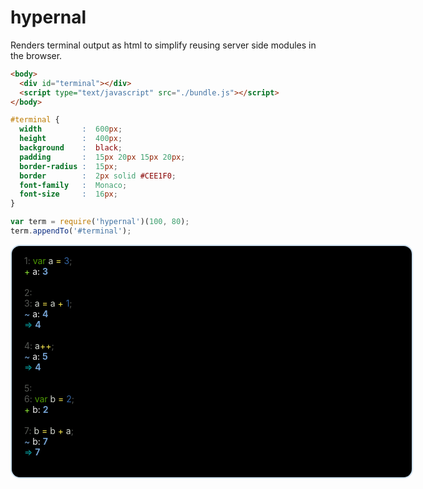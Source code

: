 # hypernal

Renders terminal output as html to simplify reusing server side modules in the browser.

```html
<body>
  <div id="terminal"></div>
  <script type="text/javascript" src="./bundle.js"></script>
</body>
```

```css
#terminal {
  width         :  600px;
  height        :  400px;
  background    :  black;
  padding       :  15px 20px 15px 20px;
  border-radius :  15px;
  border        :  2px solid #CEE1F0;
  font-family   :  Monaco;
  font-size     :  16px;
}
```

```js
var term = require('hypernal')(100, 80);
term.appendTo('#terminal');
```

<div id="terminal" style="width: 600px; heigh: 400px; padding: 15px 20px 15px 20px; border-radius: 15px; border: 2px solid #CEE1F0; background: black;">
  <div class="terminal" style="background-color: rgb(0, 0, 0); color: rgb(240, 240, 240); position: relative;"><div><span style="color:#555753;">1: </span><span style="color:#4e9a06;">var</span> <span style="color:#d3d7cf;">a</span> <span style="color:#fce94f;">=</span> <span style="color:#3465a4;">3</span><span style="color:#555753;">;</span>                                                                                       </div><div><span style="color:#8ae234;">+</span>  a: <span style="font-weight:bold;color:#729fcf;">3</span>                                                                                             </div><div>&nbsp;                                                                                              </div><div><span style="color:#555753;">2: </span>                                                                                                 </div><div><span style="color:#555753;">3: </span><span style="color:#d3d7cf;">a</span> <span style="color:#fce94f;">=</span> <span style="color:#d3d7cf;">a</span> <span style="color:#fce94f;">+</span> <span style="color:#3465a4;">1</span><span style="color:#555753;">;</span>                                                                                       </div><div><span style="color:#729fcf;">~</span>  a: <span style="font-weight:bold;color:#729fcf;">4</span>                                                                                             </div><div><span style="color:#06989a;">=&gt;</span> <span style="font-weight:bold;color:#729fcf;">4</span>                                                                                                </div><div>&nbsp;                                                                                              </div><div><span style="color:#555753;">4: </span><span style="color:#d3d7cf;">a</span><span style="color:#fce94f;">++</span><span style="color:#555753;">;</span>                                                                                             </div><div><span style="color:#729fcf;">~</span>  a: <span style="font-weight:bold;color:#729fcf;">5</span>                                                                                             </div><div><span style="color:#06989a;">=&gt;</span> <span style="font-weight:bold;color:#729fcf;">4</span>                                                                                                </div><div>&nbsp;                                                                                              </div><div><span style="color:#555753;">5: </span>                                                                                                 </div><div><span style="color:#555753;">6: </span><span style="color:#4e9a06;">var</span> <span style="color:#d3d7cf;">b</span> <span style="color:#fce94f;">=</span> <span style="color:#3465a4;">2</span><span style="color:#555753;">;</span>                                                                                       </div><div><span style="color:#8ae234;">+</span>  b: <span style="font-weight:bold;color:#729fcf;">2</span>                                                                                             </div><div>&nbsp;                                                                                              </div><div><span style="color:#555753;">7: </span><span style="color:#d3d7cf;">b</span> <span style="color:#fce94f;">=</span> <span style="color:#d3d7cf;">b</span> <span style="color:#fce94f;">+</span> <span style="color:#d3d7cf;">a</span><span style="color:#555753;">;</span>                                                                                       </div><div><span style="color:#729fcf;">~</span>  b: <span style="font-weight:bold;color:#729fcf;">7</span>                                                                                             </div><div><span style="color:#06989a;">=&gt;</span> <span style="font-weight:bold;color:#729fcf;">7</span>                                                                                                </div><div>&nbsp;                                                                                              </div><div><span class="reverse-video"> </span>                                                                                                   </div><div>                                                                                                    </div><div>                                                                                                    </div><div>                                                                                                    </div><div>                                                                                                    </div><div>                                                                                                    </div><div>                                                                                                    </div><div>                                                                                                    </div><div>                                                                                                    </div><div>                                                                                                    </div><div>                                                                                                    </div><div>                                                                                                    </div><div>                                                                                                    </div><div>                                                                                                    </div><div>                                                                                                    </div><div>                                                                                                    </div><div>                                                                                                    </div><div>                                                                                                    </div><div>                                                                                                    </div><div>                                                                                                    </div><div>                                                                                                    </div><div>                                                                                                    </div><div>                                                                                                    </div><div>                                                                                                    </div><div>                                                                                                    </div><div>                                                                                                    </div><div>                                                                                                    </div><div>                                                                                                    </div><div>                                                                                                    </div><div>                                                                                                    </div><div>                                                                                                    </div><div>                                                                                                    </div><div>                                                                                                    </div><div>                                                                                                    </div><div>                                                                                                    </div><div>                                                                                                    </div><div>                                                                                                    </div><div>                                                                                                    </div><div>                                                                                                    </div><div>                                                                                                    </div><div>                                                                                                    </div><div>                                                                                                    </div><div>                                                                                                    </div><div>                                                                                                    </div><div>                                                                                                    </div><div>                                                                                                    </div><div>                                                                                                    </div><div>                                                                                                    </div><div>                                                                                                    </div><div>                                                                                                    </div><div>                                                                                                    </div><div>                                                                                                    </div><div>                                                                                                    </div><div>                                                                                                    </div><div>                                                                                                    </div><div>                                                                                                    </div><div>                                                                                                    </div><div>                                                                                                    </div><div>                                                                                                    </div><div>                                                                                                    </div><div>                                                                                                    </div><div>                                                                                                    </div><div>                                                                                                    </div><div>                                                                                                    </div><div>                                                                                                    </div><div>                                                                                                    </div><div>                                                                                                    </div><div>                                                                                                    </div><div>                                                                                                    </div><div>                                                                                                    </div><div>                                                                                                    </div><div>                                                                                                    </div><div>                                                                                                    </div><div>                                                                                                    </div><div>                                                                                                    </div><div>                                                                                                    </div><div>                                                                                                    </div><div>                                                                                                    </div><div>                                                                                                    </div><div>                                                                                                    </div><div>                                                                                                    </div><div>                                                                                                    </div><div>                                                                                                    </div><div>                                                                                                    </div><div>                                                                                                    </div><div>                                                                                                    </div><div>                                                                                                    </div><div>                                                                                                    </div><div>                                                                                                    </div><div>                                                                                                    </div><div>                                                                                                    </div><div>                                                                                                    </div><div>                                                                                                    </div><div>                                                                                                    </div><div>                                                                                                    </div><div>                                                                                                    </div><div>                                                                                                    </div><div>                                                                                                    </div><div>                                                                                                    </div><div>                                                                                                    </div><div>                                                                                                    </div><div>                                                                                                    </div><div>                                                                                                    </div><div>                                                                                                    </div><div>                                                                                                    </div><div>                                                                                                    </div><div>                                                                                                    </div><div>                                                                                                    </div><div>                                                                                                    </div><div>                                                                                                    </div><div>                                                                                                    </div><div>                                                                                                    </div><div>                                                                                                    </div><div>                                                                                                    </div><div>                                                                                                    </div><div>                                                                                                    </div><div>                                                                                                    </div><div>                                                                                                    </div><div>                                                                                                    </div><div>                                                                                                    </div><div>                                                                                                    </div><div>                                                                                                    </div><div>                                                                                                    </div><div>                                                                                                    </div><div>                                                                                                    </div><div>                                                                                                    </div><div>                                                                                                    </div><div>                                                                                                    </div><div>                                                                                                    </div><div>                                                                                                    </div><div>                                                                                                    </div><div>                                                                                                    </div><div>                                                                                                    </div><div>                                                                                                    </div><div>                                                                                                    </div><div>                                                                                                    </div><div>                                                                                                    </div><div>                                                                                                    </div><div>                                                                                                    </div><div>                                                                                                    </div><div>                                                                                                    </div><div>                                                                                                    </div><div>                                                                                                    </div><div>                                                                                                    </div><div>                                                                                                    </div><div>                                                                                                    </div><div>                                                                                                    </div><div>                                                                                                    </div><div>                                                                                                    </div><div>                                                                                                    </div><div>                                                                                                    </div><div>                                                                                                    </div><div>                                                                                                    </div><div>                                                                                                    </div><div>                                                                                                    </div><div>                                                                                                    </div><div>                                                                                                    </div><div>                                                                                                    </div><div>                                                                                                    </div><div>                                                                                                    </div><div>                                                                                                    </div><div>                                                                                                    </div><div>                                                                                                    </div><div>                                                                                                    </div><div>                                                                                                    </div><div>                                                                                                    </div><div>                                                                                                    </div><div>                                                                                                    </div><div>                                                                                                    </div><div>                                                                                                    </div><div>                                                                                                    </div><div>                                                                                                    </div><div>                                                                                                    </div><div>                                                                                                    </div><div>                                                                                                    </div><div>                                                                                                    </div><div>                                                                                                    </div><div>                                                                                                    </div><div>                                                                                                    </div><div>                                                                                                    </div><div>                                                                                                    </div><div>                                                                                                    </div><div>                                                                                                    </div><div>                                                                                                    </div><div>                                                                                                    </div><div>                                                                                                    </div><div>                                                                                                    </div><div>                                                                                                    </div><div>                                                                                                    </div><div>                                                                                                    </div><div>                                                                                                    </div><div>                                                                                                    </div><div>                                                                                                    </div><div>                                                                                                    </div><div>                                                                                                    </div><div>                                                                                                    </div><div>                                                                                                    </div><div>                                                                                                    </div><div>                                                                                                    </div><div>                                                                                                    </div><div>                                                                                                    </div><div>                                                                                                    </div><div>                                                                                                    </div><div>                                                                                                    </div><div>                                                                                                    </div><div>                                                                                                    </div><div>                                                                                                    </div><div>                                                                                                    </div><div>                                                                                                    </div><div>                                                                                                    </div><div>                                                                                                    </div><div>                                                                                                    </div><div>                                                                                                    </div><div>                                                                                                    </div><div>                                                                                                    </div><div>                                                                                                    </div><div>                                                                                                    </div><div>                                                                                                    </div><div>                                                                                                    </div><div>                                                                                                    </div><div>                                                                                                    </div><div>                                                                                                    </div><div>                                                                                                    </div><div>                                                                                                    </div><div>                                                                                                    </div><div>                                                                                                    </div><div>                                                                                                    </div><div>                                                                                                    </div><div>                                                                                                    </div><div>                                                                                                    </div><div>                                                                                                    </div><div>                                                                                                    </div><div>                                                                                                    </div><div>                                                                                                    </div><div>                                                                                                    </div><div>                                                                                                    </div><div>                                                                                                    </div><div>                                                                                                    </div><div>                                                                                                    </div><div>                                                                                                    </div><div>                                                                                                    </div><div>                                                                                                    </div><div>                                                                                                    </div><div>                                                                                                    </div><div>                                                                                                    </div><div>                                                                                                    </div><div>                                                                                                    </div><div>                                                                                                    </div><div>                                                                                                    </div><div>                                                                                                    </div><div>                                                                                                    </div><div>                                                                                                    </div><div>                                                                                                    </div><div>                                                                                                    </div><div>                                                                                                    </div><div>                                                                                                    </div><div>                                                                                                    </div><div>                                                                                                    </div><div>                                                                                                    </div><div>                                                                                                    </div><div>                                                                                                    </div><div>                                                                                                    </div><div>                                                                                                    </div><div>                                                                                                    </div><div>                                                                                                    </div><div>                                                                                                    </div><div>                                                                                                    </div><div>                                                                                                    </div><div>                                                                                                    </div><div>                                                                                                    </div><div>                                                                                                    </div><div>                                                                                                    </div><div>                                                                                                    </div><div>                                                                                                    </div><div>                                                                                                    </div><div>                                                                                                    </div><div>                                                                                                    </div><div>                                                                                                    </div><div>                                                                                                    </div><div>                                                                                                    </div><div>                                                                                                    </div><div>                                                                                                    </div><div>                                                                                                    </div><div>                                                                                                    </div><div>                                                                                                    </div><div>                                                                                                    </div><div>                                                                                                    </div><div>                                                                                                    </div><div>                                                                                                    </div><div>                                                                                                    </div><div>                                                                                                    </div><div>                                                                                                    </div><div>                                                                                                    </div><div>                                                                                                    </div><div>                                                                                                    </div><div>                                                                                                    </div><div>                                                                                                    </div><div>                                                                                                    </div><div>                                                                                                    </div><div>                                                                                                    </div><div>                                                                                                    </div><div>                                                                                                    </div><div>                                                                                                    </div><div>                                                                                                    </div><div>                                                                                                    </div><div>                                                                                                    </div><div>                                                                                                    </div><div>                                                                                                    </div><div>                                                                                                    </div><div>                                                                                                    </div><div>                                                                                                    </div><div>                                                                                                    </div><div>                                                                                                    </div><div>                                                                                                    </div><div>                                                                                                    </div><div>                                                                                                    </div><div>                                                                                                    </div><div>                                                                                                    </div><div>                                                                                                    </div><div>                                                                                                    </div><div>                                                                                                    </div><div>                                                                                                    </div><div>                                                                                                    </div><div>                                                                                                    </div><div>                                                                                                    </div><div>                                                                                                    </div><div>                                                                                                    </div><div>                                                                                                    </div><div>                                                                                                    </div><div>                                                                                                    </div><div>                                                                                                    </div><div>                                                                                                    </div><div>                                                                                                    </div><div>                                                                                                    </div><div>                                                                                                    </div><div>                                                                                                    </div><div>                                                                                                    </div><div>                                                                                                    </div><div>                                                                                                    </div><div>                                                                                                    </div><div>                                                                                                    </div><div>                                                                                                    </div><div>                                                                                                    </div><div>                                                                                                    </div><div>                                                                                                    </div><div>                                                                                                    </div><div>                                                                                                    </div><div>                                                                                                    </div><div>                                                                                                    </div><div>                                                                                                    </div><div>                                                                                                    </div><div>                                                                                                    </div><div>                                                                                                    </div><div>                                                                                                    </div><div>                                                                                                    </div><div>                                                                                                    </div><div>                                                                                                    </div><div>                                                                                                    </div><div>                                                                                                    </div><div>                                                                                                    </div><div>                                                                                                    </div><div>                                                                                                    </div><div>                                                                                                    </div><div>                                                                                                    </div><div>                                                                                                    </div><div>                                                                                                    </div><div>                                                                                                    </div><div>                                                                                                    </div><div>                                                                                                    </div><div>                                                                                                    </div><div>                                                                                                    </div><div>                                                                                                    </div><div>                                                                                                    </div><div>                                                                                                    </div><div>                                                                                                    </div><div>                                                                                                    </div><div>                                                                                                    </div><div>                                                                                                    </div><div>                                                                                                    </div><div>                                                                                                    </div><div>                                                                                                    </div><div>                                                                                                    </div><div>                                                                                                    </div><div>                                                                                                    </div><div>                                                                                                    </div><div>                                                                                                    </div><div>                                                                                                    </div><div>                                                                                                    </div><div>                                                                                                    </div><div>                                                                                                    </div><div>                                                                                                    </div><div>                                                                                                    </div><div>                                                                                                    </div><div>                                                                                                    </div><div>                                                                                                    </div><div>                                                                                                    </div><div>                                                                                                    </div><div>                                                                                                    </div><div>                                                                                                    </div><div>                                                                                                    </div><div>                                                                                                    </div><div>                                                                                                    </div><div>                                                                                                    </div><div>                                                                                                    </div><div>                                                                                                    </div><div>                                                                                                    </div><div>                                                                                                    </div><div>                                                                                                    </div><div>                                                                                                    </div><div>                                                                                                    </div><div>                                                                                                    </div><div>                                                                                                    </div><div>                                                                                                    </div><div>                                                                                                    </div><div>                                                                                                    </div><div>                                                                                                    </div><div>                                                                                                    </div><div>                                                                                                    </div><div>                                                                                                    </div><div>                                                                                                    </div><div>                                                                                                    </div><div>                                                                                                    </div><div>                                                                                                    </div><div>                                                                                                    </div><div>                                                                                                    </div><div>                                                                                                    </div><div>                                                                                                    </div><div>                                                                                                    </div><div>                                                                                                    </div><div>                                                                                                    </div><div>                                                                                                    </div><div>                                                                                                    </div><div>                                                                                                    </div><div>                                                                                                    </div><div>                                                                                                    </div><div>                                                                                                    </div><div>                                                                                                    </div><div>                                                                                                    </div><div>                                                                                                    </div><div>                                                                                                    </div><div>                                                                                                    </div><div>                                                                                                    </div><div>                                                                                                    </div><div>                                                                                                    </div><div>                                                                                                    </div><div>                                                                                                    </div><div>                                                                                                    </div><div>                                                                                                    </div><div>                                                                                                    </div><div>                                                                                                    </div><div>                                                                                                    </div><div>                                                                                                    </div><div>                                                                                                    </div><div>                                                                                                    </div><div>                                                                                                    </div><div>                                                                                                    </div><div>                                                                                                    </div><div>                                                                                                    </div><div>                                                                                                    </div><div>                                                                                                    </div><div>                                                                                                    </div><div>                                                                                                    </div><div>                                                                                                    </div><div>                                                                                                    </div><div>                                                                                                    </div><div>                                                                                                    </div><div>                                                                                                    </div><div>                                                                                                    </div><div>                                                                                                    </div><div>                                                                                                    </div><div>                                                                                                    </div><div>                                                                                                    </div><div>                                                                                                    </div><div>                                                                                                    </div><div>                                                                                                    </div><div>                                                                                                    </div><div>                                                                                                    </div><div>                                                                                                    </div><div>                                                                                                    </div><div>                                                                                                    </div><div>                                                                                                    </div><div>                                                                                                    </div><div>                                                                                                    </div><div>                                                                                                    </div><div>                                                                                                    </div><div>                                                                                                    </div><div>                                                                                                    </div><div>                                                                                                    </div><div>                                                                                                    </div><div>                                                                                                    </div><div>                                                                                                    </div><div>                                                                                                    </div><div>                                                                                                    </div><div>                                                                                                    </div><div>                                                                                                    </div><div>                                                                                                    </div><div>                                                                                                    </div><div>                                                                                                    </div><div>                                                                                                    </div><div>                                                                                                    </div><div>                                                                                                    </div><div>                                                                                                    </div><div>                                                                                                    </div><div>                                                                                                    </div><div>                                                                                                    </div><div>                                                                                                    </div><div>                                                                                                    </div><div>                                                                                                    </div><div>                                                                                                    </div><div>                                                                                                    </div><div>                                                                                                    </div><div>                                                                                                    </div><div>                                                                                                    </div><div>                                                                                                    </div><div>                                                                                                    </div><div>                                                                                                    </div><div>                                                                                                    </div><div>                                                                                                    </div><div>                                                                                                    </div><div>                                                                                                    </div><div>                                                                                                    </div><div>                                                                                                    </div><div>                                                                                                    </div><div>                                                                                                    </div><div>                                                                                                    </div><div>                                                                                                    </div><div>                                                                                                    </div><div>                                                                                                    </div><div>                                                                                                    </div><div>                                                                                                    </div><div>                                                                                                    </div><div>                                                                                                    </div><div>                                                                                                    </div><div>                                                                                                    </div><div>                                                                                                    </div><div>                                                                                                    </div><div>                                                                                                    </div><div>                                                                                                    </div><div>                                                                                                    </div><div>                                                                                                    </div><div>                                                                                                    </div><div>                                                                                                    </div><div>                                                                                                    </div><div>                                                                                                    </div><div>                                                                                                    </div><div>                                                                                                    </div><div>                                                                                                    </div><div>                                                                                                    </div><div>                                                                                                    </div><div>                                                                                                    </div><div>                                                                                                    </div><div>                                                                                                    </div><div>                                                                                                    </div><div>                                                                                                    </div><div>                                                                                                    </div><div>                                                                                                    </div><div>                                                                                                    </div><div>                                                                                                    </div><div>                                                                                                    </div><div>                                                                                                    </div><div>                                                                                                    </div><div>                                                                                                    </div><div>                                                                                                    </div><div>                                                                                                    </div><div>                                                                                                    </div><div>                                                                                                    </div><div>                                                                                                    </div><div>                                                                                                    </div><div>                                                                                                    </div><div>                                                                                                    </div><div>                                                                                                    </div><div>                                                                                                    </div><div>                                                                                                    </div><div>                                                                                                    </div><div>                                                                                                    </div><div>                                                                                                    </div><div>                                                                                                    </div><div>                                                                                                    </div><div>                                                                                                    </div><div>                                                                                                    </div><div>                                                                                                    </div><div>                                                                                                    </div><div>                                                                                                    </div><div>                                                                                                    </div><div>                                                                                                    </div><div>                                                                                                    </div><div>                                                                                                    </div><div>                                                                                                    </div><div>                                                                                                    </div><div>                                                                                                    </div><div>                                                                                                    </div><div>                                                                                                    </div><div>                                                                                                    </div><div>                                                                                                    </div><div>                                                                                                    </div><div>                                                                                                    </div><div>                                                                                                    </div><div>                                                                                                    </div><div>                                                                                                    </div><div>                                                                                                    </div><div>                                                                                                    </div><div>                                                                                                    </div><div>                                                                                                    </div><div>                                                                                                    </div><div>                                                                                                    </div><div>                                                                                                    </div><div>                                                                                                    </div><div>                                                                                                    </div><div>                                                                                                    </div><div>                                                                                                    </div><div>                                                                                                    </div><div>                                                                                                    </div><div>                                                                                                    </div><div>                                                                                                    </div><div>                                                                                                    </div><div>                                                                                                    </div><div>                                                                                                    </div><div>                                                                                                    </div><div>                                                                                                    </div><div>                                                                                                    </div><div>                                                                                                    </div><div>                                                                                                    </div><div>                                                                                                    </div><div>                                                                                                    </div><div>                                                                                                    </div><div>                                                                                                    </div><div>                                                                                                    </div><div>                                                                                                    </div><div>                                                                                                    </div><div>                                                                                                    </div><div>                                                                                                    </div><div>                                                                                                    </div><div>                                                                                                    </div><div>                                                                                                    </div><div>                                                                                                    </div><div>                                                                                                    </div><div>                                                                                                    </div><div>                                                                                                    </div><div>                                                                                                    </div><div>                                                                                                    </div><div>                                                                                                    </div><div>                                                                                                    </div><div>                                                                                                    </div><div>                                                                                                    </div><div>                                                                                                    </div><div>                                                                                                    </div><div>                                                                                                    </div><div>                                                                                                    </div><div>                                                                                                    </div><div>                                                                                                    </div><div>                                                                                                    </div><div>                                                                                                    </div><div>                                                                                                    </div><div>                                                                                                    </div><div>                                                                                                    </div><div>                                                                                                    </div><div>                                                                                                    </div><div>                                                                                                    </div><div>                                                                                                    </div><div>                                                                                                    </div><div>                                                                                                    </div><div>                                                                                                    </div><div>                                                                                                    </div><div>                                                                                                    </div><div>                                                                                                    </div><div>                                                                                                    </div><div>                                                                                                    </div><div>                                                                                                    </div><div>                                                                                                    </div><div>                                                                                                    </div><div>                                                                                                    </div><div>                                                                                                    </div><div>                                                                                                    </div><div>                                                                                                    </div><div>                                                                                                    </div><div>                                                                                                    </div><div>                                                                                                    </div><div>                                                                                                    </div><div>                                                                                                    </div><div>                                                                                                    </div><div>                                                                                                    </div><div>                                                                                                    </div><div>                                                                                                    </div><div>                                                                                                    </div><div>                                                                                                    </div><div>                                                                                                    </div><div>                                                                                                    </div><div>                                                                                                    </div><div>                                                                                                    </div><div>                                                                                                    </div><div>                                                                                                    </div><div>                                                                                                    </div><div>                                                                                                    </div><div>                                                                                                    </div><div>                                                                                                    </div><div>                                                                                                    </div><div>                                                                                                    </div><div>                                                                                                    </div><div>                                                                                                    </div><div>                                                                                                    </div><div>                                                                                                    </div><div>                                                                                                    </div><div>                                                                                                    </div><div>                                                                                                    </div><div>                                                                                                    </div><div>                                                                                                    </div><div>                                                                                                    </div><div>                                                                                                    </div><div>                                                                                                    </div><div>                                                                                                    </div><div>                                                                                                    </div><div>                                                                                                    </div><div>                                                                                                    </div><div>                                                                                                    </div><div>                                                                                                    </div><div>                                                                                                    </div><div>                                                                                                    </div><div>                                                                                                    </div><div>                                                                                                    </div><div>                                                                                                    </div><div>                                                                                                    </div><div>                                                                                                    </div><div>                                                                                                    </div><div>                                                                                                    </div><div>                                                                                                    </div><div>                                                                                                    </div><div>                                                                                                    </div><div>                                                                                                    </div><div>                                                                                                    </div><div>                                                                                                    </div><div>                                                                                                    </div><div>                                                                                                    </div><div>                                                                                                    </div><div>                                                                                                    </div><div>                                                                                                    </div><div>                                                                                                    </div><div>                                                                                                    </div><div>                                                                                                    </div><div>                                                                                                    </div><div>                                                                                                    </div><div>                                                                                                    </div><div>                                                                                                    </div><div>                                                                                                    </div><div>                                                                                                    </div><div>                                                                                                    </div><div>                                                                                                    </div><div>                                                                                                    </div><div>                                                                                                    </div><div>                                                                                                    </div><div>                                                                                                    </div><div>                                                                                                    </div><div>                                                                                                    </div><div>                                                                                                    </div><div>                                                                                                    </div><div>                                                                                                    </div><div>                                                                                                    </div><div>                                                                                                    </div><div>                                                                                                    </div><div>                                                                                                    </div><div>                                                                                                    </div><div>                                                                                                    </div><div>                                                                                                    </div><div>                                                                                                    </div><div>                                                                                                    </div><div>                                                                                                    </div><div>                                                                                                    </div><div>                                                                                                    </div><div>                                                                                                    </div><div>                                                                                                    </div><div>                                                                                                    </div><div>                                                                                                    </div><div>                                                                                                    </div><div>                                                                                                    </div><div>                                                                                                    </div><div>                                                                                                    </div><div>                                                                                                    </div><div>                                                                                                    </div><div>                                                                                                    </div><div>                                                                                                    </div><div>                                                                                                    </div><div>                                                                                                    </div><div>                                                                                                    </div><div>                                                                                                    </div><div>                                                                                                    </div><div>                                                                                                    </div><div>                                                                                                    </div><div>                                                                                                    </div><div>                                                                                                    </div><div>                                                                                                    </div><div>                                                                                                    </div><div>                                                                                                    </div><div>                                                                                                    </div><div>                                                                                                    </div><div>                                                                                                    </div><div>                                                                                                    </div><div>                                                                                                    </div><div>                                                                                                    </div><div>                                                                                                    </div><div>                                                                                                    </div><div>                                                                                                    </div><div>                                                                                                    </div><div>                                                                                                    </div><div>                                                                                                    </div><div>                                                                                                    </div><div>                                                                                                    </div><div>                                                                                                    </div><div>                                                                                                    </div><div>                                                                                                    </div><div>                                                                                                    </div><div>                                                                                                    </div><div>                                                                                                    </div><div>                                                                                                    </div><div>                                                                                                    </div><div>                                                                                                    </div><div>                                                                                                    </div><div>                                                                                                    </div><div>                                                                                                    </div><div>                                                                                                    </div><div>                                                                                                    </div><div>                                                                                                    </div><div>                                                                                                    </div><div>                                                                                                    </div><div>                                                                                                    </div><div>                                                                                                    </div><div>                                                                                                    </div><div>                                                                                                    </div><div>                                                                                                    </div><div>                                                                                                    </div><div>                                                                                                    </div><div>                                                                                                    </div><div>                                                                                                    </div><div>                                                                                                    </div><div>                                                                                                    </div><div>                                                                                                    </div><div>                                                                                                    </div><div>                                                                                                    </div><div>                                                                                                    </div><div>                                                                                                    </div><div>                                                                                                    </div><div>                                                                                                    </div><div>                                                                                                    </div><div>                                                                                                    </div><div>                                                                                                    </div><div>                                                                                                    </div><div>                                                                                                    </div><div>                                                                                                    </div><div>                                                                                                    </div><div>                                                                                                    </div><div>                                                                                                    </div><div>                                                                                                    </div><div>                                                                                                    </div><div>                                                                                                    </div><div>                                                                                                    </div><div>                                                                                                    </div><div>                                                                                                    </div><div>                                                                                                    </div><div>                                                                                                    </div><div>                                                                                                    </div><div>                                                                                                    </div><div>                                                                                                    </div><div>                                                                                                    </div><div>                                                                                                    </div><div>                                                                                                    </div><div>                                                                                                    </div><div>                                                                                                    </div><div>                                                                                                    </div><div>                                                                                                    </div><div>                                                                                                    </div><div>                                                                                                    </div><div>                                                                                                    </div><div>                                                                                                    </div><div>                                                                                                    </div><div>                                                                                                    </div><div>                                                                                                    </div><div>                                                                                                    </div><div>                                                                                                    </div><div>                                                                                                    </div><div>                                                                                                    </div><div>                                                                                                    </div><div>                                                                                                    </div><div>                                                                                                    </div><div>                                                                                                    </div><div>                                                                                                    </div><div>                                                                                                    </div><div>                                                                                                    </div><div>                                                                                                    </div><div>                                                                                                    </div><div>                                                                                                    </div><div>                                                                                                    </div><div>                                                                                                    </div><div>                                                                                                    </div><div>                                                                                                    </div><div>                                                                                                    </div><div>                                                                                                    </div><div>                                                                                                    </div><div>                                                                                                    </div><div>                                                                                                    </div><div>                                                                                                    </div><div>                                                                                                    </div><div>                                                                                                    </div><div>                                                                                                    </div><div>                                                                                                    </div><div>                                                                                                    </div><div>                                                                                                    </div><div>                                                                                                    </div><div>                                                                                                    </div><div>                                                                                                    </div><div>                                                                                                    </div><div>                                                                                                    </div><div>                                                                                                    </div><div>                                                                                                    </div><div>                                                                                                    </div><div>                                                                                                    </div><div>                                                                                                    </div><div>                                                                                                    </div><div>                                                                                                    </div><div>                                                                                                    </div><div>                                                                                                    </div><div>                                                                                                    </div><div>                                                                                                    </div><div>                                                                                                    </div><div>                                                                                                    </div><div>                                                                                                    </div><div>                                                                                                    </div><div>                                                                                                    </div><div>                                                                                                    </div><div>                                                                                                    </div><div>                                                                                                    </div><div>                                                                                                    </div><div>                                                                                                    </div><div>                                                                                                    </div><div>                                                                                                    </div><div>                                                                                                    </div><div>                                                                                                    </div><div>                                                                                                    </div><div>                                                                                                    </div><div>                                                                                                    </div><div>                                                                                                    </div><div>                                                                                                    </div><div>                                                                                                    </div><div>                                                                                                    </div><div>                                                                                                    </div><div>                                                                                                    </div><div>                                                                                                    </div><div>                                                                                                    </div><div>                                                                                                    </div><div>                                                                                                    </div><div>                                                                                                    </div><div>                                                                                                    </div><div>                                                                                                    </div><div>                                                                                                    </div><div>                                                                                                    </div><div>                                                                                                    </div><div>                                                                                                    </div><div>                                                                                                    </div><div>                                                                                                    </div><div>                                                                                                    </div><div>                                                                                                    </div><div>                                                                                                    </div><div>                                                                                                    </div><div>                                                                                                    </div><div>                                                                                                    </div><div>                                                                                                    </div><div>                                                                                                    </div><div>                                                                                                    </div><div>                                                                                                    </div><div>                                                                                                    </div><div>                                                                                                    </div><div>                                                                                                    </div><div>                                                                                                    </div><div>                                                                                                    </div><div>                                                                                                    </div><div>                                                                                                    </div><div>                                                                                                    </div><div>                                                                                                    </div><div>                                                                                                    </div><div>                                                                                                    </div><div>                                                                                                    </div><div>                                                                                                    </div></div>
</div>
